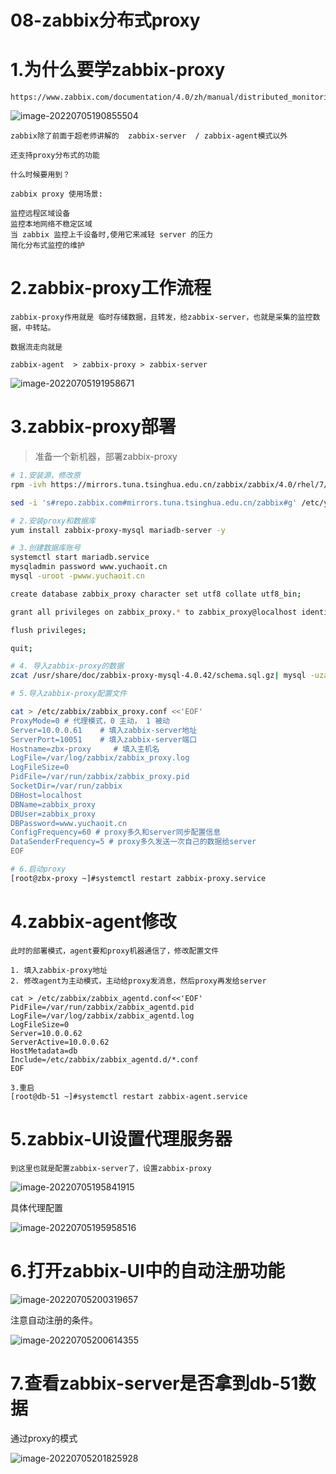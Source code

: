 # 08-zabbix分布式proxy

# 1.为什么要学zabbix-proxy

```
https://www.zabbix.com/documentation/4.0/zh/manual/distributed_monitoring/proxies
```

![image-20220705190855504](/ajian/image-20220705190855504.png)

```
zabbix除了前面于超老师讲解的  zabbix-server  / zabbix-agent模式以外

还支持proxy分布式的功能

什么时候要用到？

zabbix proxy 使用场景:

监控远程区域设备
监控本地网络不稳定区域
当 zabbix 监控上千设备时,使用它来减轻 server 的压力
简化分布式监控的维护
```

# 2.zabbix-proxy工作流程

```
zabbix-proxy作用就是 临时存储数据，且转发，给zabbix-server，也就是采集的监控数据，中转站。

数据流走向就是

zabbix-agent  > zabbix-proxy > zabbix-server
```

![image-20220705191958671](/ajian/image-20220705191958671.png)

# 3.zabbix-proxy部署

> 准备一个新机器，部署zabbix-proxy

```bash
# 1.安装源，修改原
rpm -ivh https://mirrors.tuna.tsinghua.edu.cn/zabbix/zabbix/4.0/rhel/7/x86_64/zabbix-release-4.0-1.el7.noarch.rpm

sed -i 's#repo.zabbix.com#mirrors.tuna.tsinghua.edu.cn/zabbix#g' /etc/yum.repos.d/zabbix.repo

# 2.安装proxy和数据库
yum install zabbix-proxy-mysql mariadb-server -y

# 3.创建数据库账号
systemctl start mariadb.service
mysqladmin password www.yuchaoit.cn
mysql -uroot -pwww.yuchaoit.cn

create database zabbix_proxy character set utf8 collate utf8_bin;

grant all privileges on zabbix_proxy.* to zabbix_proxy@localhost identified by 'www.yuchaoit.cn';

flush privileges;

quit;

# 4. 导入zabbix-proxy的数据
zcat /usr/share/doc/zabbix-proxy-mysql-4.0.42/schema.sql.gz| mysql -uzabbix_proxy -pwww.yuchaoit.cn zabbix_proxy

# 5.导入zabbix-proxy配置文件

cat > /etc/zabbix/zabbix_proxy.conf <<'EOF'
ProxyMode=0 # 代理模式，0 主动， 1 被动
Server=10.0.0.61    # 填入zabbix-server地址
ServerPort=10051    # 填入zabbix-server端口
Hostname=zbx-proxy     # 填入主机名
LogFile=/var/log/zabbix/zabbix_proxy.log
LogFileSize=0 
PidFile=/var/run/zabbix/zabbix_proxy.pid 
SocketDir=/var/run/zabbix
DBHost=localhost
DBName=zabbix_proxy
DBUser=zabbix_proxy
DBPassword=www.yuchaoit.cn
ConfigFrequency=60 # proxy多久和server同步配置信息
DataSenderFrequency=5 # proxy多久发送一次自己的数据给server
EOF

# 6.启动proxy
[root@zbx-proxy ~]#systemctl restart zabbix-proxy.service
```

# 4.zabbix-agent修改

```
此时的部署模式，agent要和proxy机器通信了，修改配置文件

1. 填入zabbix-proxy地址
2. 修改agent为主动模式，主动给proxy发消息，然后proxy再发给server

cat > /etc/zabbix/zabbix_agentd.conf<<'EOF'
PidFile=/var/run/zabbix/zabbix_agentd.pid
LogFile=/var/log/zabbix/zabbix_agentd.log
LogFileSize=0
Server=10.0.0.62
ServerActive=10.0.0.62
HostMetadata=db
Include=/etc/zabbix/zabbix_agentd.d/*.conf
EOF

3.重启
[root@db-51 ~]#systemctl restart zabbix-agent.service
```

# 5.zabbix-UI设置代理服务器

```
到这里也就是配置zabbix-server了，设置zabbix-proxy
```

![image-20220705195841915](/ajian/image-20220705195841915.png)

具体代理配置

![image-20220705195958516](/ajian/image-20220705195958516.png)

# 6.打开zabbix-UI中的自动注册功能

![image-20220705200319657](/ajian/image-20220705200319657.png)

注意自动注册的条件。

![image-20220705200614355](/ajian/image-20220705200614355.png)

# 7.查看zabbix-server是否拿到db-51数据

通过proxy的模式

![image-20220705201825928](/ajian/image-20220705201825928.png)

